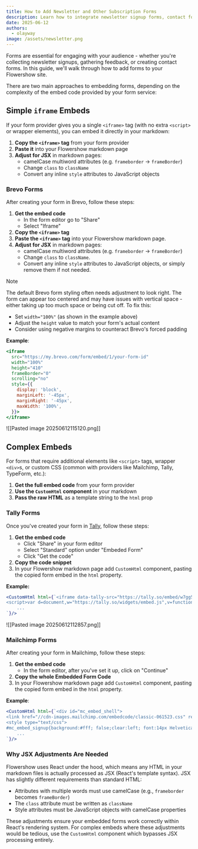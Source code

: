 ```yaml
---
title: How to Add Newsletter and Other Subscription Forms
description: Learn how to integrate newsletter signup forms, contact forms, and surveys into your Flowershow site
date: 2025-06-12
authors:
  - olayway
image: /assets/newsletter.png
---
```


Forms are essential for engaging with your audience - whether you're collecting newsletter signups, gathering feedback, or creating contact forms. In this guide, we'll walk through how to add forms to your Flowershow site.

There are two main approaches to embedding forms, depending on the complexity of the embed code provided by your form service:

## Simple `iframe` Embeds

If your form provider gives you a single `<iframe>` tag (with no extra `<script>` or wrapper elements), you can embed it directly in your markdown:

1. **Copy the `<iframe>` tag** from your form provider
2. **Paste it** into your Flowershow markdown page
3. **Adjust for JSX** in markdown pages:
   - camelCase multiword attributes (e.g. `frameborder` -> `frameBorder`)
   - Change `class` to `className`
   - Convert any inline `style` attributes to JavaScript objects

### Brevo Forms

After creating your form in Brevo, follow these steps:

1. **Get the embed code**
   - In the form editor go to "Share"
   - Select "Iframe"
2. **Copy the `<iframe>` tag**
3. **Paste the `<iframe>` tag** into your Flowershow markdown page.
4. **Adjust for JSX** in markdown pages:
   - camelCase multiword attributes (e.g. `frameborder` -> `frameBorder`)
   - Change `class` to `className`.
   - Convert any inline `style` attributes to JavaScript objects, or simply remove them if not needed.

> [!note]
> The default Brevo form styling often needs adjustment to look right. The form can appear too centered and may have issues with vertical space - either taking up too much space or being cut off. To fix this:
> - Set `width="100%"` (as shown in the example above)
> - Adjust the `height` value to match your form's actual content
> - Consider using negative margins to counteract Brevo's forced padding

**Example**:
```jsx
<iframe
  src="https://my.brevo.com/form/embed/1/your-form-id"
  width="100%"
  height="410"
  frameBorder="0"
  scrolling="no"
  style={{
    display: 'block',
    marginLeft: '-45px',
    marginRight: '-45px',
    maxWidth: '100%',
  }}>
</iframe>
```

![[Pasted image 20250612115120.png]]

## Complex Embeds

For forms that require additional elements like `<script>` tags, wrapper `<div>`s, or custom CSS (common with providers like Mailchimp, Tally, TypeForm, etc.):

1. **Get the full embed code** from your form provider
2. **Use the `CustomHtml` component** in your markdown
3. **Pass the raw HTML** as a template string to the `html` prop

### Tally Forms

Once you've created your form in [Tally](http://tally.so/), follow these steps:

1. **Get the embed code**
   - Click "Share" in your form editor
   - Select "Standard" option under "Embeded Form"
   - Click "Get the code"
2. **Copy the code snippet**
3. In your Flowershow markdown page add `CustomHtml` component, pasting the copied form embed in the `html` property.

**Example:**
```jsx
<CustomHtml html={`<iframe data-tally-src="https://tally.so/embed/w7gg50?alignLeft=1&hideTitle=1&transparentBackground=1&dynamicHeight=1" loading="lazy" width="100%" height="229" frameborder="0" marginheight="0" marginwidth="0" title="Newsletter sign-up"></iframe>
<script>var d=document,w="https://tally.so/widgets/embed.js",v=function()
	...
`}/>
```

![[Pasted image 20250612112857.png]]
### Mailchimp Forms

After creating your form in Mailchimp, follow these steps:

1. **Get the embed code**
   - In the form editor, after you've set it up, click on "Continue"
2. **Copy the whole Embedded Form Code**
3. In your Flowershow markdown page add `CustomHtml` component, pasting the copied form embed in the `html` property.

**Example**:
```jsx
<CustomHtml html={`<div id="mc_embed_shell">
<link href="//cdn-images.mailchimp.com/embedcode/classic-061523.css" rel="stylesheet" type="text/css">
<style type="text/css">
#mc_embed_signup{background:#fff; false;clear:left; font:14px Helvetica,Arial,sans-serif; width: 600px;}
    ...
`}/>
```

### Why JSX Adjustments Are Needed

Flowershow uses React under the hood, which means any HTML in your markdown files is actually processed as JSX (React's template syntax). JSX has slightly different requirements than standard HTML:
- Attributes with multiple words must use camelCase (e.g., `frameborder` becomes `frameBorder`)
- The `class` attribute must be written as `className`
- Style attributes must be JavaScript objects with camelCase properties

These adjustments ensure your embedded forms work correctly within React's rendering system. For complex embeds where these adjustments would be tedious, use the `CustomHtml` component which bypasses JSX processing entirely.